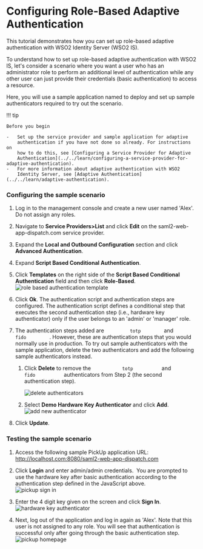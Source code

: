 # Configuring Role-Based Adaptive Authentication

This tutorial demonstrates how you can set up role-based adaptive
authentication with WSO2 Identity Server (WSO2 IS).

To understand how to set up role-based adaptive authentication with WSO2
IS, let's consider a scenario where you want a user who has an
administrator role to perform an additional level of authentication
while any other user can just provide their credentials (basic
authentication) to access a resource.

Here, you will use a sample application named to deploy and set up
sample authenticators required to try out the scenario.

!!! tip
    
    Before you begin
    
    -   Set up the service provider and sample application for adaptive
        authentication if you have not done so already. For instructions on
        how to do this, see [Configuring a Service Provider for Adaptive
        Authentication](../../learn/configuring-a-service-provider-for-adaptive-authentication).
    -   For more information about adaptive authentication with WSO2
        Identity Server, see [Adaptive Authentication](../../learn/adaptive-authentication).

### Configuring the sample scenario

1.  Log in to the management console and create a new user named 'Alex'.
    Do not assign any roles.
2.  Navigate to **Service Providers&gt;List** and click **Edit** on
    the saml2-web-app-dispatch.com service provider.
3.  Expand the **Local and Outbound Configuration** section and click
    **Advanced Authentication**.
4.  Expand **Script Based Conditional Authentication**.
5.  Click **Templates** on the right side of the **Script Based
    Conditional Authentication** field and then click **Role-Based**.  
    ![role based authentication template](../assets/img/tutorials/role-based-authentication-template.png)
6.  Click **Ok**. The authentication script and authentication steps
    are configured. The authentication script defines a conditional step
    that executes the second authentication step (i.e., hardware key
    authenticator) only if the user belongs to an 'admin' or 'manager'
    role.

7.  The authentication steps added are `          totp         ` and
    `          fido         ` . However, these are authentication steps
    that you would normally use in production. To try out sample
    authenticators with the sample application, delete the two
    authenticators and add the following sample authenticators instead.
    1.  Click **Delete** to remove the `            totp           ` and
        `            fido           ` authenticators from Step 2 (the
        second authentication step).
          
        ![delete authenticators](../assets/img/tutorials/delete-authenticators.png)
        
    2.  Select **Demo Hardware Key Authenticator** and click **Add**.  
        ![add new authenticator](../assets/img/tutorials/add-new-authenticator.png)
8.  Click **Update**.

### Testing the sample scenario

1.  Access the following sample PickUp application URL:
    <http://localhost.com:8080/saml2-web-app-dispatch.com>
    
2.  Click **Login** and enter admin/admin credentials.  You are prompted
    to use the hardware key after basic authentication according to the
    authentication step defined in the JavaScript above.  
    ![pickup sign in](../assets/img/tutorials/pickup-sign-in.png)
    
    
3.  Enter the 4 digit key given on the screen and click **Sign In**.  
    ![hardware key authenticator](../assets/img/tutorials/hardware-key-authenticator.png)
    
    
    
    
4.  Next, log out of the application and log in again as 'Alex'. Note
    that this user is not assigned to any role. You will see that
    authentication is successful only after going through the basic
    authentication step.  
    ![pickup homepage](../assets/img/tutorials/pickup-homepage.png)